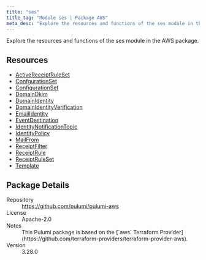 ```yaml
---
title: "ses"
title_tag: "Module ses | Package AWS"
meta_desc: "Explore the resources and functions of the ses module in the AWS package."
---
```


<!-- WARNING: this file was generated by Pulumi Docs Generator. -->
<!-- Do not edit by hand unless you're certain you know what you are doing! -->

Explore the resources and functions of the ses module in the AWS package.

<h2 id="resources">Resources</h2>
<ul class="api">
    <li><a href="activereceiptruleset" title="ActiveReceiptRuleSet"><span class="symbol resource"></span>ActiveReceiptRuleSet</a></li>
    <li><a href="confgurationset" title="ConfgurationSet"><span class="symbol resource"></span>ConfgurationSet</a></li>
    <li><a href="configurationset" title="ConfigurationSet"><span class="symbol resource"></span>ConfigurationSet</a></li>
    <li><a href="domaindkim" title="DomainDkim"><span class="symbol resource"></span>DomainDkim</a></li>
    <li><a href="domainidentity" title="DomainIdentity"><span class="symbol resource"></span>DomainIdentity</a></li>
    <li><a href="domainidentityverification" title="DomainIdentityVerification"><span class="symbol resource"></span>DomainIdentityVerification</a></li>
    <li><a href="emailidentity" title="EmailIdentity"><span class="symbol resource"></span>EmailIdentity</a></li>
    <li><a href="eventdestination" title="EventDestination"><span class="symbol resource"></span>EventDestination</a></li>
    <li><a href="identitynotificationtopic" title="IdentityNotificationTopic"><span class="symbol resource"></span>IdentityNotificationTopic</a></li>
    <li><a href="identitypolicy" title="IdentityPolicy"><span class="symbol resource"></span>IdentityPolicy</a></li>
    <li><a href="mailfrom" title="MailFrom"><span class="symbol resource"></span>MailFrom</a></li>
    <li><a href="receiptfilter" title="ReceiptFilter"><span class="symbol resource"></span>ReceiptFilter</a></li>
    <li><a href="receiptrule" title="ReceiptRule"><span class="symbol resource"></span>ReceiptRule</a></li>
    <li><a href="receiptruleset" title="ReceiptRuleSet"><span class="symbol resource"></span>ReceiptRuleSet</a></li>
    <li><a href="template" title="Template"><span class="symbol resource"></span>Template</a></li>
</ul>

<h2 id="package-details">Package Details</h2>
<dl class="package-details">
	<dt>Repository</dt>
	<dd><a href="https://github.com/pulumi/pulumi-aws">https://github.com/pulumi/pulumi-aws</a></dd>
	<dt>License</dt>
	<dd>Apache-2.0</dd>
	<dt>Notes</dt>
	<dd>This Pulumi package is based on the [`aws` Terraform Provider](https://github.com/terraform-providers/terraform-provider-aws).</dd>
	<dt>Version</dt>
	<dd>3.28.0</dd>
</dl>

